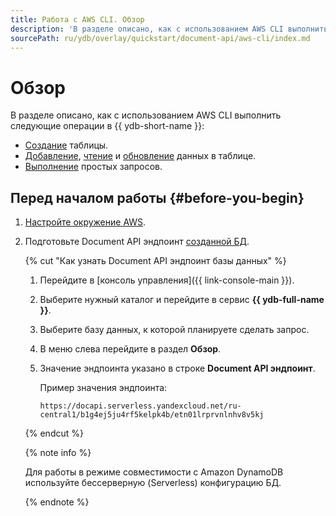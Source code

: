 ```yaml
---
title: Работа с AWS CLI. Обзор
description: 'В разделе описано, как с использованием AWS CLI выполнить cоздание, добавление, чтение и обновление данных в таблице. Приведены примеры выполнения простых запросов.'
sourcePath: ru/ydb/overlay/quickstart/document-api/aws-cli/index.md
---
```


# Обзор

В разделе описано, как с использованием AWS CLI выполнить следующие операции в {{ ydb-short-name }}:

* [Создание](create-table.md) таблицы.
* [Добавление](put-item.md), [чтение](get-item.md) и [обновление](update-item.md) данных в таблице.
* [Выполнение](query.md) простых запросов.

## Перед началом работы {#before-you-begin}

1. [Настройте окружение AWS](../aws-setup.md).
1. Подготовьте Document API эндпоинт [созданной БД](../../create-db.md).

    {% cut "Как узнать Document API эндпоинт базы данных" %}

    1. Перейдите в [консоль управления]({{ link-console-main }}).
    1. Выберите нужный каталог и перейдите в сервис **{{ ydb-full-name }}**.
    1. Выберите базу данных, к которой планируете сделать запрос.
    1. В меню слева перейдите в раздел **Обзор**.
    1. Значение эндпоинта указано в строке **Document API эндпоинт**.

        Пример значения эндпоинта:

        ```text
        https://docapi.serverless.yandexcloud.net/ru-central1/b1g4ej5ju4rf5kelpk4b/etn01lrprvnlnhv8v5kj
        ```

    {% endcut %}

    {% note info %}

    Для работы в режиме совместимости с Amazon DynamoDB используйте бессерверную (Serverless) конфигурацию БД.

    {% endnote %}
